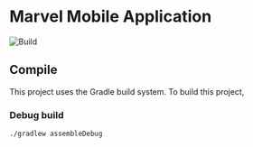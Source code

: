 # Marvel Mobile Application
![Build](https://github.com/oguzayan/marvel/workflows/Build/badge.svg)

## Compile
This project uses the Gradle build system. To build this project,
### Debug build

```./gradlew assembleDebug```

